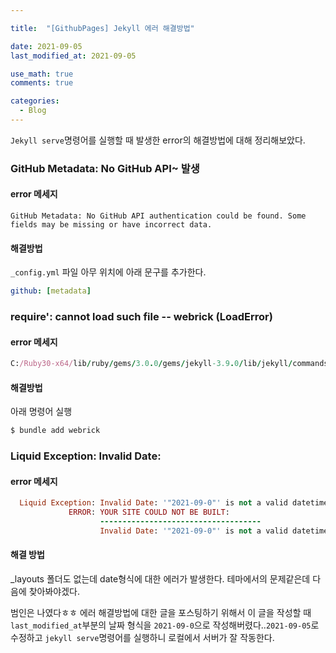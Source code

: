 ```yaml
---

title:  "[GithubPages] Jekyll 에러 해결방법"

date: 2021-09-05
last_modified_at: 2021-09-05

use_math: true
comments: true

categories:
  - Blog
---
```


`Jekyll serve`명령어를 실행할 때 발생한 error의 해결방법에 대해 정리해보았다.

### GitHub Metadata: No GitHub API~ 발생

#### error 메세지

`GitHub Metadata: No GitHub API authentication could be found. Some fields may be missing or have incorrect data.`



#### 해결방법

`_config.yml` 파일 아무 위치에 아래 문구를 추가한다.

```yaml
github: [metadata]
```



### require': cannot load such file -- webrick (LoadError)

#### error 메세지

 ```ruby
 C:/Ruby30-x64/lib/ruby/gems/3.0.0/gems/jekyll-3.9.0/lib/jekyll/commands/serve/servlet.rb:3:in `require': cannot load such file -- webrick (LoadError)
 ```



#### 해결방법

아래 명령어 실행

```ruby
$ bundle add webrick
```



###  Liquid Exception: Invalid Date:

#### error 메세지

```ruby
  Liquid Exception: Invalid Date: '"2021-09-0"' is not a valid datetime. in /_layouts/single.html
             ERROR: YOUR SITE COULD NOT BE BUILT:
                    ------------------------------------
                    Invalid Date: '"2021-09-0"' is not a valid datetime.
```



#### 해결 방법

_layouts 폴더도 없는데 date형식에 대한 에러가 발생한다. 테마에서의 문제같은데 다음에 찾아봐야겠다.

범인은 나였다ㅎㅎ 에러 해결방법에 대한 글을 포스팅하기 위해서 이 글을 작성할 때 `last_modified_at`부분의 날짜 형식을 `2021-09-0`으로 작성해버렸다..`2021-09-05`로 수정하고 `jekyll serve`명령어를 실행하니 로컬에서 서버가 잘 작동한다.


